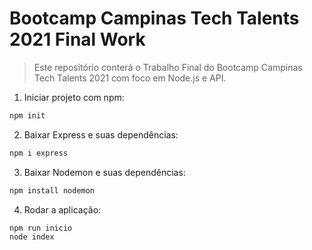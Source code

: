 # Bootcamp Campinas Tech Talents 2021 Final Work

> Este repositório conterá o Trabalho Final do Bootcamp Campinas Tech Talents 2021 com foco em Node.js e API.

1. Iniciar projeto com npm:
```js 
npm init 
```
2. Baixar Express e suas dependências:
```js 
npm i express
```
3. Baixar Nodemon e suas dependências:
```js 
npm install nodemon
```
4. Rodar a aplicação:
```js 
npm run inicio
node index
```